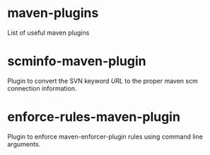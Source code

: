 # maven-plugins
List of useful maven plugins
# scminfo-maven-plugin
Plugin to convert the SVN keyword $URL$ to the proper maven scm connection information.
# enforce-rules-maven-plugin
Plugin to enforce maven-enforcer-plugin rules using command line arguments.
